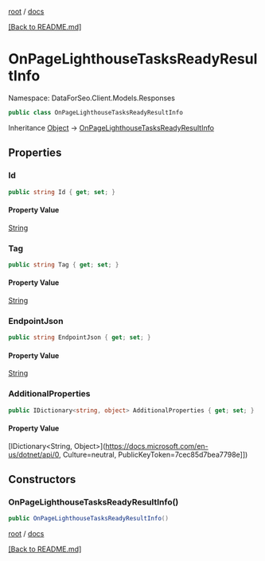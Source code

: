 [root](./../ "root") / [docs](./ "docs")

[[Back to README.md]](./../README.md "[Back to README.md]")

# OnPageLighthouseTasksReadyResultInfo

Namespace: DataForSeo.Client.Models.Responses

```csharp
public class OnPageLighthouseTasksReadyResultInfo
```

Inheritance [Object](https://docs.microsoft.com/en-us/dotnet/api/Object) → [OnPageLighthouseTasksReadyResultInfo](./OnPageLighthouseTasksReadyResultInfo.md)

## Properties

### **Id**

```csharp
public string Id { get; set; }
```

#### Property Value

[String](https://docs.microsoft.com/en-us/dotnet/api/String)<br>

### **Tag**

```csharp
public string Tag { get; set; }
```

#### Property Value

[String](https://docs.microsoft.com/en-us/dotnet/api/String)<br>

### **EndpointJson**

```csharp
public string EndpointJson { get; set; }
```

#### Property Value

[String](https://docs.microsoft.com/en-us/dotnet/api/String)<br>

### **AdditionalProperties**

```csharp
public IDictionary<string, object> AdditionalProperties { get; set; }
```

#### Property Value

[IDictionary&lt;String, Object&gt;](https://docs.microsoft.com/en-us/dotnet/api/0, Culture=neutral, PublicKeyToken=7cec85d7bea7798e]])<br>

## Constructors

### **OnPageLighthouseTasksReadyResultInfo()**

```csharp
public OnPageLighthouseTasksReadyResultInfo()
```

[root](./../ "root") / [docs](./ "docs")

[[Back to README.md]](./../README.md "[Back to README.md]")